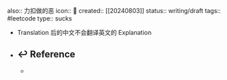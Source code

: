 also:: 力扣做的恶
icon:: 🤮
created:: [[20240803]]
status:: writing/draft
tags:: #leetcode 
type:: sucks

- Translation 后的中文不会翻译英文的 Explanation
- ## ↩ Reference
  -